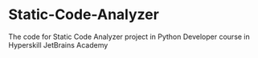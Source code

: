 # Static-Code-Analyzer
The code for Static Code Analyzer project in Python Developer course in Hyperskill JetBrains Academy
